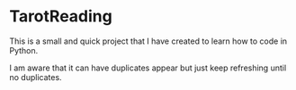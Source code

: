 # TarotReading

This is a small and quick project that I have created to learn how to code in Python.

I am aware that it can have duplicates appear but just keep refreshing until no duplicates.
